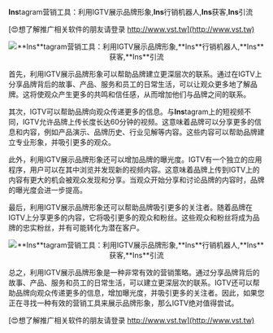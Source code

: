**Ins**tagram营销工具：利用IGTV展示品牌形象,**Ins**行销机器人,**Ins**获客,**Ins**引流

[😍想了解推广相关软件的朋友请登录 http://www.vst.tw](http://www.vst.tw)

 <center><img src="https://vst.tw/MP4/tuiguang/png/0.png" alt="**Ins**tagram营销工具：利用IGTV展示品牌形象,**Ins**行销机器人,**Ins**获客,**Ins**引流"></center>

首先，利用IGTV展示品牌形象可以帮助品牌建立更深层次的联系。通过在IGTV上分享品牌背后的故事、产品、服务和员工的日常生活，可以让观众更多地了解品牌。这将使观众产生更多的共鸣和信任感，从而增加他们与品牌之间的联系。

其次，IGTV可以帮助品牌向观众传递更多的信息。与**Ins**tagram上的短视频不同，IGTV允许品牌上传长度长达60分钟的视频。这意味着品牌可以分享更多的信息和内容，例如产品演示、品牌历史、行业见解等内容。这些内容可以帮助品牌建立专业形象，并吸引更多的观众。

此外，利用IGTV展示品牌形象还可以增加品牌的曝光度。IGTV有一个独立的应用程序，用户可以在其中浏览并发现新的视频内容。这意味着品牌上传到IGTV上的内容有更大的机会被观众发现和分享。当观众开始分享和讨论品牌的内容时，品牌的曝光度会进一步提高。

最后，利用IGTV展示品牌形象还可以帮助品牌吸引更多的关注者。随着品牌在IGTV上分享更多的内容，它将吸引更多的观众和粉丝。这些观众和粉丝将成为品牌的忠实粉丝，并有可能转化为潜在客户。

 <center><img src="https://vst.tw/MP4/tuiguang/png/6.png" alt="**Ins**tagram营销工具：利用IGTV展示品牌形象,**Ins**行销机器人,**Ins**获客,**Ins**引流"></center>

总之，利用IGTV展示品牌形象是一种非常有效的营销策略。通过分享品牌背后的故事、产品、服务和员工的日常生活，可以建立更深层次的联系。IGTV还可以帮助品牌向观众传递更多的信息，增加曝光度，并吸引更多的关注者。因此，如果您正在寻找一种有效的营销工具来展示品牌形象，那么IGTV绝对值得尝试。

[😍想了解推广相关软件的朋友请登录 http://www.vst.tw](http://www.vst.tw)



